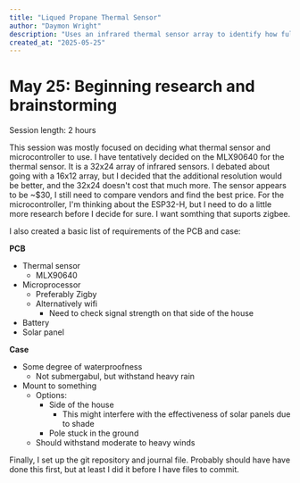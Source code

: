 ```yaml
---
title: "Liqued Propane Thermal Sensor"
author: "Daymon Wright"
description: "Uses an infrared thermal sensor array to identify how full a propane tank is"
created_at: "2025-05-25"
---
```


# May 25: Beginning research and brainstorming
Session length: 2 hours

This session was mostly focused on deciding what thermal sensor and microcontroller to use. I have tentatively decided on the MLX90640 for the thermal sensor. It is a 32x24 array of infrared sensors.
I debated about going with a 16x12 array, but I decided that the additional resolution would be better, and the 32x24 doesn't cost that much more. The sensor appears to be ~$30, I still need to compare vendors and find the best price.
For the microcontroller, I'm thinking about the ESP32-H, but I need to do a little more research before I decide for sure. I want somthing that suports zigbee.

I also created a basic list of requirements of the PCB and case:

**PCB**
+ Thermal sensor
  + MLX90640
+ Microprocessor
  + Preferably Zigby
  + Alternatively wifi
    + Need to check signal strength on that side of the house
+ Battery
+ Solar panel



**Case**
+ Some degree of waterproofness
  + Not submergabul, but withstand heavy rain
+ Mount to something
  + Options:
    + Side of the house
      + This might interfere with the effectiveness of solar panels due to shade
    + Pole stuck in the ground
  + Should withstand moderate to heavy winds

 Finally, I set up the git repository and journal file. Probably should have have done this first, but at least I did it before I have files to commit.
